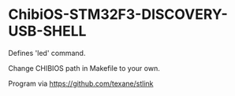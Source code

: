 ChibiOS-STM32F3-DISCOVERY-USB-SHELL
====================================

Defines 'led' command.

Change CHIBIOS path in Makefile to your own.

Program via https://github.com/texane/stlink
